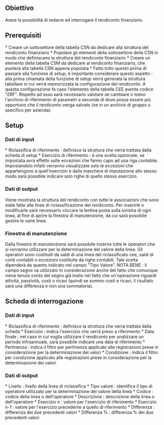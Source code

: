 ## Obiettivo
Avere la possibilità di redarre ed interrogare il rendiconto finanziario.

## Prerequisiti
\* Creare un sottosettore della tabella C5N da dedicare alla struttura del rendiconto finanziario
\* Popolare gli elementi della sottosettore della C5N in modo che definiscano la struttura del rendiconto finanziario
\* Creare un elemento della tabella C5M da dedicare al rendiconto finanziario, che punterà alla tabella C5N appena popolata
\* Fatto tutto questo prima di passare alla funzione di setup, è importante considerare questo aspetto :  alla prima chiamata della funzione di setup verrà generata la struttura tabellare in cui verrà memorizzata la configurazione del rendiconto. A questa configurazione fa caso l'elemento della tabella C£E avente codice "£RF". Rispetto ad esso sarà necessario valutare se cambiare o meno l'archivio di riferimento di parametri a seconda di dove possa essere più opportuno che il rendiconto venga salvato (se in un archivio di gruppo o specifico per azienda).

## Setup

### Dati di input
\* Riclassifica di riferimento :  definisce la struttura che verrà trattata dalla scheda di setup
\* Esercizio di riferimento :  è una scelta opzionale, se impostata avrà effetto sulle eccezioni che fanno capo ad una riga contabile. Impostandolo infatti verranno visualizzate solo le eccezioni che appartengono a quell'esercizio e dalla maschera di imputazione allo stesso modo sarà possibile indicare solo righe di quello stesso esercizio.

### Dati di output
Viene mostrata la struttura del rendiconto con tutte le associazioni che sono state fatte alle linee di riclassificazione del rendiconto. Per inserirle o modificarle sarà necessario cliccare la lentina posta sulla sinistra di ogni linea, al fine di aprire la finestra di manutenzione, da cui sarà possibile gestire le varie linee.

### Finestra di manutenzione
Dalla finestra di manutenzione sarà possibile inserire tutte le operatori che si vorranno utilizzare per la determinazione del valore della linea. Gli operatori sono costituiti da saldi di una linea del riclassificato cee, saldi di conti contabili o eccezioni costituite da righe contabili. Tale scelta dipenderà da quanto indicato nel campo "Tipo Valore".
NOTA BENE :  il campo segno va utilizzato in considerazione anche del fatto che comunque viene tenuto conto del segno già insito nel fatto che un'operazione riguardi attività, passività, costi o ricavi (quindi se sommo costi e ricavi, il risultato sarà una differenza e non una sommatoria).

## Scheda di interrogazione

### Dati di input
\* Riclassifica di riferimento :  definisce la struttura che verrà trattata dalla scheda
\* Esercizio :  indica l'esercizio che verrà preso a riferimento
\* Data finale :  nel caso in cui voglia utilizzare il rendiconto per analizzare un periodo infraannuale, sarà possibile indicare una data di riferimento
\* Pertinenza :  indica il filtro per pertinenza applicato alle registrazioni prese in considerazione per la determinazione dei valori
\* Condizione :  indica il filtro per condizione applicato alle registrazioni prese in considerazione per la determinazione dei valori

### Dati di output
\* Livello :  livello della linea di riclassifica
\* Tipo valore :  identifica il tipo di operatore utilizzato per la determinazione del valore della linea
\* Codice :  codice della linea o dell'operatore
\* Descrizione :  descrizione della linea o dell'operatore
\* Esercizio n :  valore per l'esercizio di riferimento
\* Esercizio n-1 :  valore per l'esercizio precedente a quello di riferimento
\* Differenza :  differenza dei due precedenti valori
\* Differenza % :  differenza % dei due precedenti valori

